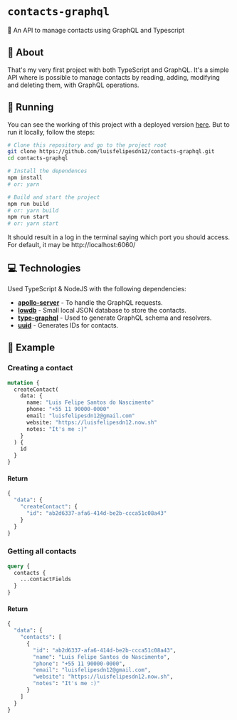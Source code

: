 # `contacts-graphql`
📕 An API to manage contacts using GraphQL and Typescript

## 📖 About
That's my very first project with both TypeScript and GraphQL. It's a simple API where is possible to manage contacts by reading, adding, modifying and deleting them, with GraphQL operations.

## 🚀 Running
You can see the working of this project with a deployed version [here](https://luis-contacts-graphql.herokuapp.com/). But to run it locally, follow the steps:

```sh
# Clone this repository and go to the project root
git clone https://github.com/luisfelipesdn12/contacts-graphql.git
cd contacts-graphql

# Install the dependences
npm install
# or: yarn

# Build and start the project
npm run build
# or: yarn build
npm run start
# or: yarn start
``` 

It should result in a log in the terminal saying which port you should access. For default, it may be http://localhost:6060/

## 💻 Technologies
Used TypeScript & NodeJS with the following dependencies:

- [**apollo-server**](https://github.com/apollographql/apollo-server) - To handle the GraphQL requests.
- [**lowdb**](https://github.com/typicode/lowdb) - Small local JSON database to store the contacts.
- [**type-graphql**](https://typegraphql.com/) - Used to generate GraphQL schema and resolvers.
- [**uuid**](https://github.com/uuidjs/uuid) - Generates IDs for contacts.

## 👀 Example
### Creating a contact
```graphql
mutation {
  createContact(
    data: {
      name: "Luis Felipe Santos do Nascimento"
      phone: "+55 11 90000-0000"
      email: "luisfelipesdn12@gmail.com"
      website: "https://luisfelipesdn12.now.sh"
      notes: "It's me :)"
    }
  ) {
    id
  }
}
```

#### Return
```graphql
{
  "data": {
    "createContact": {
      "id": "ab2d6337-afa6-414d-be2b-ccca51c08a43"
    }
  }
}
```

### Getting all contacts
```graphql
query {
  contacts {
    ...contactFields
  }
}
```

#### Return
```graphql
{
  "data": {
    "contacts": [
      {
        "id": "ab2d6337-afa6-414d-be2b-ccca51c08a43",
        "name": "Luis Felipe Santos do Nascimento",
        "phone": "+55 11 90000-0000",
        "email": "luisfelipesdn12@gmail.com",
        "website": "https://luisfelipesdn12.now.sh",
        "notes": "It's me :)"
      }
    ]
  }
}
```
